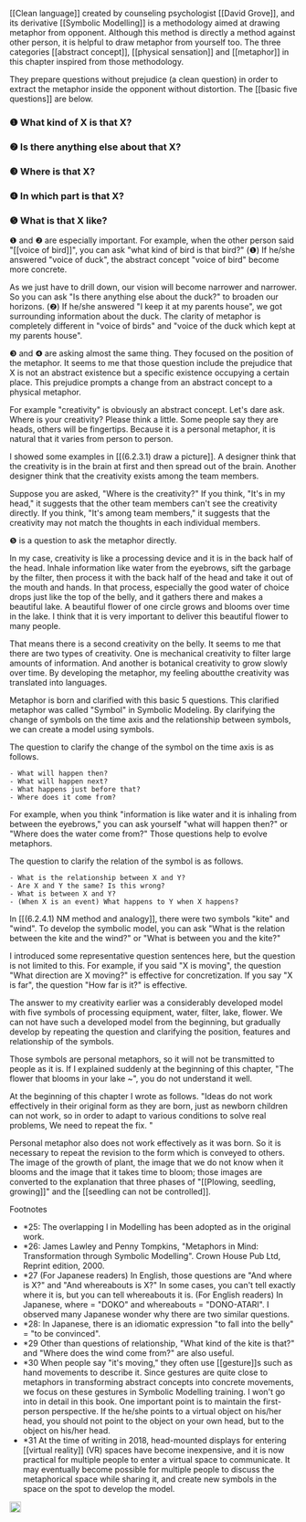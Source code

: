 
[[Clean language]] created by counseling psychologist [[David Grove]], and its derivative [[Symbolic Modelling]] is a methodology aimed at drawing metaphor from opponent. Although this method is directly a method against other person, it is helpful to draw metaphor from yourself too. The three categories [[abstract concept]], [[physical sensation]] and [[metaphor]] in this chapter inspired from those methodology.

They prepare questions without prejudice (a clean question) in order to extract the metaphor inside the opponent without distortion. The [[basic five questions]] are below.

### ❶ What kind of X is that X?
### ❷ Is there anything else about that X?
### ❸ Where is that X?
### ❹ In which part is that X?
### ❺ What is that X like?

❶ and ❷ are especially important. For example, when the other person said "[[voice of bird]]", you can ask "what kind of bird is that bird?" (❶)
If he/she answered "voice of duck", the abstract concept "voice of bird" become more concrete.

As we just have to drill down, our vision will become narrower and narrower. So you can ask "Is there anything else about the duck?" to broaden our horizons. (❷)
If he/she answered "I keep it at my parents house", we got surrounding information about the duck.
The clarity of metaphor is completely different in "voice of birds" and "voice of the duck which kept at my parents house".

❸ and ❹ are asking almost the same thing. They focused on the position of the metaphor.
It seems to me that those question include the prejudice that X is not an abstract existence but a specific existence occupying a certain place. This prejudice prompts a change from an abstract concept to a physical metaphor.

For example "creativity" is obviously an abstract concept. Let's dare ask. Where is your creativity? Please think a little. Some people say they are heads, others will be fingertips. Because it is a personal metaphor, it is natural that it varies from person to person.

I showed some examples in [[(6.2.3.1) draw a picture]]. A designer think that the creativity is in the brain at first and then spread out of the brain. Another designer think that the creativity exists among the team members.

Suppose you are asked, "Where is the creativity?"  If you think, "It's in my head," it suggests that the other team members can't see the creativity directly. If you think, "It's among team members," it suggests that the creativity ​may not match the thoughts in each individual members.

❺ is a question to ask the metaphor directly.

In my case, creativity is like a processing device and it is in the back half of the head. Inhale information like water from the eyebrows, sift the garbage by the filter, then process it with the back half of the head and take it out of the mouth and hands. In that process, especially the good water of choice drops just like the top of the belly, and it gathers there and makes a beautiful lake. A beautiful flower of one circle grows and blooms over time in the lake. I think that it is very important to deliver this beautiful flower to many people.

That means there is a second creativity on the belly. It seems to me that there are two types of creativity. One is mechanical creativity to filter large amounts of information. And another is botanical creativity to grow slowly over time. By developing the metaphor, my feeling about ​​the creativity was translated into languages.

Metaphor is born and clarified with this basic 5 questions. This clarified metaphor was called "Symbol" in Symbolic Modeling. By clarifying the change of symbols on the time axis and the relationship between symbols, we can create a model using symbols.

The question to clarify the change of the symbol on the time axis is as follows.

    - What will happen then?
    - What will happen next?
    - What happens just before that?
    - Where does it come from?

For example, when you think "information is like water and it is inhaling from between the eyebrows," you can ask yourself "what will happen then?" or "Where does the water come from?" Those questions help to evolve metaphors.

The question to clarify the relation of the symbol is as follows.

    - What is the relationship between X and Y?
    - Are X and Y the same? Is this wrong?
    - What is between X and Y?
    - (When X is an event) What happens to Y when X happens?

In [[(6.2.4.1) NM method and analogy]], there were two symbols "kite" and "wind". To develop the symbolic model, you can ask "What is the relation between the kite and the wind?" or "What is between you and the kite?"

I introduced some representative question sentences here, but the question is not limited to this. For example, if you said "X is moving", the question "What direction are X moving?" is effective for concretization. If you say "X is far", the question "How far is it?" is effective.

The answer to my creativity earlier was a considerably developed model with five symbols of processing equipment, water, filter, lake, flower. We can not have such a developed model from the beginning, but gradually develop by repeating the question and clarifying the position, features and relationship of the symbols.

Those symbols are personal metaphors, so it will not be transmitted to people as it is. If I explained suddenly at the beginning of this chapter, "The flower that blooms in your lake ~", you do not understand it well.

At the beginning of this chapter I wrote as follows. "Ideas do not work effectively in their original form as they are born, just as newborn children can not work, so in order to adapt to various conditions to solve real problems, We need to repeat the fix. "

Personal metaphor also does not work effectively as it was born. So it is necessary to repeat the revision to the form which is conveyed to others. The image of the growth of plant, the image that we do not know when it blooms and the image that it takes time to bloom; those images are converted to the explanation that three phases of "[[Plowing, seedling, growing]]" and the [[seedling can not be controlled]].

Footnotes
- *25: The overlapping l in Modelling has been adopted as in the original work.
- *26: James  Lawley  and  Penny  Tompkins,  "Metaphors  in  Mind:  Transformation  through  Symbolic  Modelling".  Crown  House  Pub  Ltd,  Reprint  edition,  2000.
- *27 (For Japanese readers) In English, those questions are "And where is X?" and "And whereabouts is X?" In some cases, you can't tell exactly where it is, but you can tell whereabouts it is. (For English readers) In Japanese, where = "DOKO" and whereabouts = "DONO-ATARI". I observed many Japanese wonder why there are two similar questions.
- *28: In Japanese, there is an idiomatic expression "to fall into the belly" = "to be convinced".
- *29 Other than questions of relationship, "What kind of the kite is that?" and "Where does the wind come from?" are also useful.
- *30 When people say "it's moving," they often use [[gesture]]s such as hand movements to describe it. Since gestures are quite close to metaphors in transforming abstract concepts into concrete movements, we focus on these gestures in Symbolic Modelling training. I won't go into in detail in this book. One important point is to maintain the first-person perspective. If the he/she points to a virtual object on his/her head, you should not point to the object on your own head, but to the object on his/her head.
- *31 At the time of writing in 2018, head-mounted displays for entering [[virtual reality]] (VR) spaces have become inexpensive, and it is now practical for multiple people to enter a virtual space to communicate. It may eventually become possible for multiple people to discuss the metaphorical space while sharing it, and create new symbols in the space on the spot to develop the model.

<img src='https://scrapbox.io/api/pages/nishio/en/icon' alt='en.icon' height="19.5"/>
